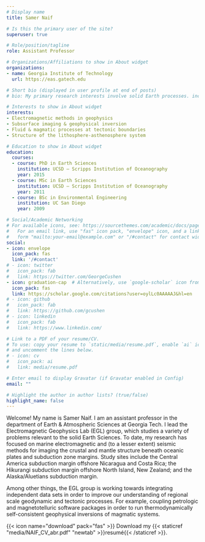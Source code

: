 ```yaml
---
# Display name
title: Samer Naif

# Is this the primary user of the site?
superuser: true

# Role/position/tagline
role: Assistant Professor

# Organizations/Affiliations to show in About widget
organizations:
- name: Georgia Institute of Technology
  url: https://eas.gatech.edu

# Short bio (displayed in user profile at end of posts)
# bio: My primary research interests involve solid Earth processes. include geophysical inversion for subsurface imaging, the lithosphere-asthenosphere system,.

# Interests to show in About widget
interests:
- Electromagnetic methods in geophysics
- Subsurface imaging & geophysical inversion
- Fluid & magmatic processes at tectonic boundaries
- Structure of the lithosphere-asthenosphere system

# Education to show in About widget
education:
  courses:
  - course: PhD in Earth Sciences
    institution: UCSD – Scripps Institution of Oceanography
    year: 2015
  - course: MSc in Earth Sciences
    institution: UCSD – Scripps Institution of Oceanography
    year: 2011
  - course: BSc in Environmental Engineering
    institution: UC San Diego
    year: 2009

# Social/Academic Networking
# For available icons, see: https://sourcethemes.com/academic/docs/page-builder/#icons
#   For an email link, use "fas" icon pack, "envelope" icon, and a link in the
#   form "mailto:your-email@example.com" or "/#contact" for contact widget.
social:
- icon: envelope
  icon_pack: fas
  link: '/#contact'
# - icon: twitter
#   icon_pack: fab
#   link: https://twitter.com/GeorgeCushen
- icon: graduation-cap  # Alternatively, use `google-scholar` icon from `ai` icon pack
  icon_pack: fas
  link: https://scholar.google.com/citations?user=oylLc0AAAAAJ&hl=en
# - icon: github
#   icon_pack: fab
#   link: https://github.com/gcushen
# - icon: linkedin
#   icon_pack: fab
#   link: https://www.linkedin.com/

# Link to a PDF of your resume/CV.
# To use: copy your resume to `static/media/resume.pdf`, enable `ai` icons in `params.toml`, 
# and uncomment the lines below.
# - icon: cv
#   icon_pack: ai
#   link: media/resume.pdf

# Enter email to display Gravatar (if Gravatar enabled in Config)
email: ""

# Highlight the author in author lists? (true/false)
highlight_name: false
---
```


Welcome! My name is Samer Naif. I am an assistant professor in the department of Earth & Atmospheric Sciences at Georgia Tech. I lead the Electromagnetic Geophysics Lab (EGL) group, which studies a variety of problems relevant to the solid Earth Sciences. To date, my research has focused on marine electromagnetic and (to a lesser extent) seismic methods for imaging the crustal and mantle structure beneath oceanic plates and subduction zone margins. Study sites include the Central America subduction margin offshore Nicaragua and Costa Rica; the Hikurangi subduction margin offshore North Island, New Zealand; and the Alaska/Aluetians subduction margin.

Among other things, the EGL group is working towards integrating independent data sets in order to improve our understanding of regional scale geodynamic and tectonic processes. For example, coupling petrologic and magnetotelluric software packages in order to run thermodynamically self-consistent geophysical inversions of magmatic systems.

{{< icon name="download" pack="fas" >}} Download my {{< staticref "media/NAIF_CV_abr.pdf" "newtab" >}}resumé{{< /staticref >}}.

